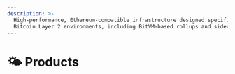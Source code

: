 ```yaml
---
description: >-
  High-performance, Ethereum-compatible infrastructure designed specifically for
  Bitcoin Layer 2 environments, including BitVM-based rollups and sidechains.
---
```


# 🌤️ Products


